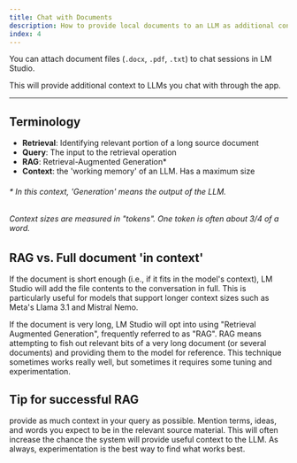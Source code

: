 ```yaml
---
title: Chat with Documents
description: How to provide local documents to an LLM as additional context
index: 4
---
```


You can attach document files (`.docx`, `.pdf`, `.txt`) to chat sessions in LM Studio.

This will provide additional context to LLMs you chat with through the app.

<hr>

## Terminology

- **Retrieval**: Identifying relevant portion of a long source document
- **Query**: The input to the retrieval operation
- **RAG**: Retrieval-Augmented Generation\*
- **Context**: the 'working memory' of an LLM. Has a maximum size

###### \* In this context, 'Generation' means the output of the LLM.
###### Context sizes are measured in "tokens". One token is often about 3/4 of a word.

## RAG vs. Full document 'in context'

If the document is short enough (i.e., if it fits in the model's context), LM Studio will add the file contents to the conversation in full. This is particularly useful for models that support longer context sizes such as Meta's Llama 3.1 and Mistral Nemo.

If the document is very long, LM Studio will opt into using "Retrieval Augmented Generation", frequently referred to as "RAG". RAG means attempting to fish out relevant bits of a very long document (or several documents) and providing them to the model for reference. This technique sometimes works really well, but sometimes it requires some tuning and experimentation.

## Tip for successful RAG

provide as much context in your query as possible. Mention terms, ideas, and words you expect to be in the relevant source material. This will often increase the chance the system will provide useful context to the LLM. As always, experimentation is the best way to find what works best.
